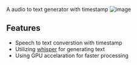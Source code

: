 A audio to text generator with timestamp
![image](https://github.com/user-attachments/assets/155ff819-e206-410e-b9ab-51d7cf27e461)

## Features
- Speech to text converstion with timestamp
- Utilizing [whisper](https://github.com/openai/whisper) for generating text
- Using GPU accelaration for faster processing

